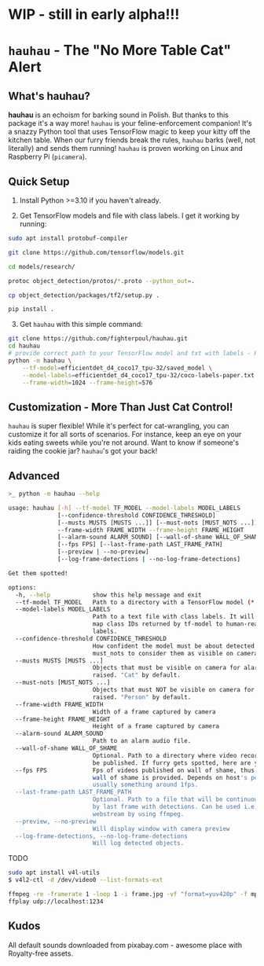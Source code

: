 # WIP - still in early alpha!!!

# `hauhau` - The "No More Table Cat" Alert

## What's hauhau?
**hauhau** is an echoism for barking sound in Polish. But thanks to this package it's a way more!
`hauhau` is your feline-enforcement companion! It's a snazzy Python tool that uses TensorFlow magic to keep your kitty off the kitchen table. When our furry friends break the rules, `hauhau` barks (well, not literally) and sends them running!
`hauhau` is proven working on Linux and Raspberry Pi (`picamera`).

## Quick Setup

1. Install Python >=3.10 if you haven't already.

2. Get TensorFlow models and file with class labels.
I get it working by running:
```bash
sudo apt install protobuf-compiler

git clone https://github.com/tensorflow/models.git

cd models/research/

protoc object_detection/protos/*.proto --python_out=.

cp object_detection/packages/tf2/setup.py .

pip install .
```

3. Get `hauhau` with this simple command:

```bash
git clone https://github.com/fighterpoul/hauhau.git
cd hauhau
# provide correct path to your TensorFlow model and txt with labels - Here is model that put my furry into trouble!
python -m hauhau \
    --tf-model=efficientdet_d4_coco17_tpu-32/saved_model \
    --model-labels=efficientdet_d4_coco17_tpu-32/coco-labels-paper.txt \
    --frame-width=1024 --frame-height=576
```

## Customization - More Than Just Cat Control!

`hauhau` is super flexible! While it's perfect for cat-wrangling, you can customize it for all sorts of scenarios. For instance, keep an eye on your kids eating sweets while you're not around. Want to know if someone's raiding the cookie jar? `hauhau`'s got your back!

## Advanced

```bash
>_ python -m hauhau --help

usage: hauhau [-h] --tf-model TF_MODEL --model-labels MODEL_LABELS
              [--confidence-threshold CONFIDENCE_THRESHOLD]
              [--musts MUSTS [MUSTS ...]] [--must-nots [MUST_NOTS ...]]
              --frame-width FRAME_WIDTH --frame-height FRAME_HEIGHT
              [--alarm-sound ALARM_SOUND] [--wall-of-shame WALL_OF_SHAME]
              [--fps FPS] [--last-frame-path LAST_FRAME_PATH]
              [--preview | --no-preview]
              [--log-frame-detections | --no-log-frame-detections]

Get them spotted!

options:
  -h, --help            show this help message and exit
  --tf-model TF_MODEL   Path to a directory with a TensorFlow model (*.pb).
  --model-labels MODEL_LABELS
                        Path to a text file with class labels. It will be used to
                        map class IDs returned by tf-model to human-readable
                        labels.
  --confidence-threshold CONFIDENCE_THRESHOLD
                        How confident the model must be about detected musts and
                        must_nots to consider them as visible on camera.
  --musts MUSTS [MUSTS ...]
                        Objects that must be visible on camera for alarm to be
                        raised. "Cat" by default.
  --must-nots [MUST_NOTS ...]
                        Objects that must NOT be visible on camera for alarm to be
                        raised. "Person" by default.
  --frame-width FRAME_WIDTH
                        Width of a frame captured by camera
  --frame-height FRAME_HEIGHT
                        Height of a frame captured by camera
  --alarm-sound ALARM_SOUND
                        Path to an alarm audio file.
  --wall-of-shame WALL_OF_SHAME
                        Optional. Path to a directory where video recordings will
                        be published. If furry gets spotted, here are your proofs.
  --fps FPS             Fps of videos published on wall of shame, thus required if
                        wall of shame is provided. Depends on host's performance,
                        usually something around 1fps.
  --last-frame-path LAST_FRAME_PATH
                        Optional. Path to a file that will be continuously updated
                        by last frame with detections. Can be used i.e. to
                        webstream by using ffmpeg.
  --preview, --no-preview
                        Will display window with camera preview
  --log-frame-detections, --no-log-frame-detections
                        Will log detected objects.
```

TODO
```bash
sudo apt install v4l-utils
$ v4l2-ctl -d /dev/video0 --list-formats-ext

ffmpeg -re -framerate 1 -loop 1 -i frame.jpg -vf "format=yuv420p" -f mpegts -r 1 udp://localhost:1234
ffplay udp://localhost:1234
```

## Kudos
All default sounds downloaded from pixabay.com - awesome place with Royalty-free assets.